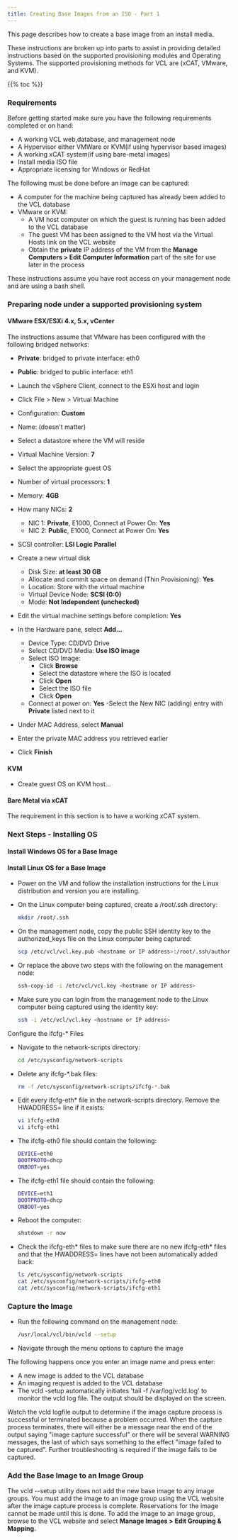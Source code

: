 ```yaml
---
title: Creating Base Images from an ISO - Part 1
---
```


This page describes how to create a base image from an install media. 

These instructions are broken up into parts to assist in providing 
detailed instructions based on the supported provisioning modules and 
Operating Systems. The supported provisioning methods for VCL are (xCAT, 
VMware, and KVM).

{{% toc %}}

### Requirements

Before getting started make sure you have the following requirements 
completed or on hand:
 
 - A working VCL web,database, and management node
 - A Hypervisor either VMWare or KVM(if using hypervisor based images)
 - A working xCAT system(if using bare-metal images)
 - Install media ISO file
 - Appropriate licensing for Windows or RedHat
 
The following must be done before an image can be captured:

 - A computer for the machine being captured has already been added to 
the VCL database
 - VMware or KVM:
    - A VM host computer on which the guest is running has been added 
to the VCL database
    - The guest VM has been assigned to the VM host via the Virtual 
Hosts link on the VCL website
    - Obtain the **private** IP address of the VM from the 
**Manage Computers > Edit Computer Information** part of the site 
for use later in the process


These instructions assume you have root access on your management 
node and are using a bash shell.

### Preparing node under a supported provisioning system

#### VMware ESX/ESXi 4.x, 5.x, vCenter

The instructions assume that VMware has been configured with the 
following bridged networks:

 - **Private**: bridged to private interface: eth0
 - **Public**: bridged to public interface: eth1

 - Launch the vSphere Client, connect to the ESXi host and login
 - Click File > New > Virtual Machine
 - Configuration: **Custom**
 - Name: (doesn't matter)
 - Select a datastore where the VM will reside
 - Virtual Machine Version: **7**
 - Select the appropriate guest OS
 - Number of virtual processors: **1**
 - Memory: **4GB**
 - How many NICs: **2**
     - NIC 1: **Private**, E1000, Connect at Power On: **Yes**
     - NIC 2: **Public**, E1000, Connect at Power On: **Yes**
 - SCSI controller: **LSI Logic Parallel**
 - Create a new virtual disk
    - Disk Size: **at least 30 GB**
    - Allocate and commit space on demand (Thin Provisioning): **Yes**
    - Location: Store with the virtual machine
    - Virtual Device Node: **SCSI (0:0)**
    - Mode: **Not Independent (unchecked)**
 - Edit the virtual machine settings before completion: **Yes**
 - In the Hardware pane, select **Add...**
    - Device Type: CD/DVD Drive
    - Select CD/DVD Media: **Use ISO image**
    - Select ISO Image:
        - Click **Browse**
        - Select the datastore where the ISO is located
        - Click **Open**
        - Select the ISO file
        - Click **Open**
    - Connect at power on: **Yes**
 -Select the New NIC (adding) entry with **Private** listed next to it
 - Under MAC Address, select **Manual**
 - Enter the private MAC address you retrieved earlier
 - Click **Finish**


#### KVM

 - Create guest OS on KVM host...

#### Bare Metal via xCAT

The requirement in this section is to have a working xCAT system.

### Next Steps - Installing OS

#### Install Windows OS for a Base Image



#### Install Linux OS for a Base Image

- Power on the VM and follow the installation instructions for the
Linux distribution and version you are installing.
- On the Linux computer being captured, create a /root/.ssh directory:

    ```bash
    mkdir /root/.ssh
    ```

- On the management node, copy the public SSH identity key to the 
authorized_keys file on the Linux computer being captured: 

    ```bash
    scp /etc/vcl/vcl.key.pub <hostname or IP address>:/root/.ssh/authorized_keys
    ```

- Or replace the above two steps with the following on the management 
node:

    ```bash
    ssh-copy-id -i /etc/vcl/vcl.key <hostname or IP address>
    ```

- Make sure you can login from the management node to the Linux 
computer being captured using the identity key:

    ```bash
    ssh -i /etc/vcl/vcl.key <hostname or IP address>
    ```

Configure the ifcfg-* Files

- Navigate to the network-scripts directory:

    ```bash
    cd /etc/sysconfig/network-scripts
    ```

- Delete any ifcfg-*.bak files:

    ```bash
    rm -f /etc/sysconfig/network-scripts/ifcfg-*.bak
    ```

- Edit every ifcfg-eth* file in the network-scripts directory. Remove 
the HWADDRESS= line if it exists:

    ```bash
    vi ifcfg-eth0
    vi ifcfg-eth1
    ```

- The ifcfg-eth0 file should contain the following:

    ```bash
    DEVICE=eth0
    BOOTPROTO=dhcp
    ONBOOT=yes
    ```

- The ifcfg-eth1 file should contain the following:

    ```bash
    DEVICE=eth1
    BOOTPROTO=dhcp
    ONBOOT=yes
    ```

- Reboot the computer:

    ```bash
    shutdown -r now
    ```

- Check the ifcfg-eth* files to make sure there are no new ifcfg-eth* 
files and that the HWADDRESS= lines have not been automatically added 
back:

    ```bash
    ls /etc/sysconfig/network-scripts
    cat /etc/sysconfig/network-scripts/ifcfg-eth0
    cat /etc/sysconfig/network-scripts/ifcfg-eth1
    ```

### Capture the Image

- Run the following command on the management node:

    ```bash
    /usr/local/vcl/bin/vcld --setup
    ```

- Navigate through the menu options to capture the image

The following happens once you enter an image name and press enter:

   - A new image is added to the VCL database
   - An imaging request is added to the VCL database
   - The vcld -setup automatically initiates 'tail -f /var/log/vcld.log' 
to monitor the vcld log file.  The output should be displayed on the 
screen.

Watch the vcld logfile output to determine if the image capture process 
is successful or terminated because a problem occurred.  When the 
capture process terminates, there will either be a message near the end 
of the output saying "image capture successful" or there will be several 
WARNING messages, the last of which says something to the effect "image 
failed to be captured".  Further troubleshooting is required if the 
image fails to be captured.

### Add the Base Image to an Image Group

The vcld --setup utility does not add the new base image to any image 
groups.  You must add the image to an image group using the VCL website 
after the image capture process is complete.  Reservations for the 
image cannot be made until this is done.  To add the image to an image 
group, browse to the VCL website and select 
**Manage Images > Edit Grouping & Mapping.**
